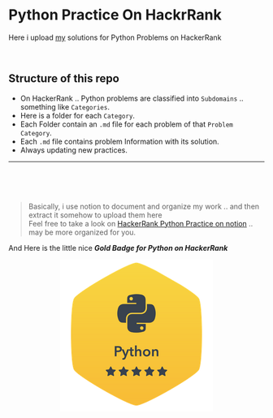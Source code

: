 # Python Practice On HackrRank

Here i upload [my](https://www.hackerrank.com/alqasemmagdy) solutions for Python Problems on HackerRank


<br>

## Structure of this repo

- On HackerRank .. Python problems are classified into `Subdomains` .. something like `Categories`.
- Here is a folder for each `Category`.
- Each Folder contain an `.md` file for each problem of that `Problem Category`.
- Each `.md` file contains problem Information with its solution.
- Always updating new practices.

---

<br>
<br>
<br>

> Basically, i use notion to document and organize my work .. and then extract it somehow to upload them here<br>
  Feel free to take a look on [HackerRank Python Practice on notion](https://darkened-fireman-c50.notion.site/HackerRank-Python-Practice-a1d00d1c224d4b6e917dd4e02ebcfb23?pvs=4) .. may be more organized for you.

And Here is the little nice ***Gold Badge for Python on HackerRank***
<p align="center">
  <img src="GoldBadgeForPython.png" alt="GoldBadgeForPython">
</p>